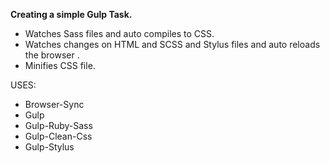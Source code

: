 **Creating a simple Gulp Task.**

* Watches Sass files and auto compiles to CSS.
* Watches changes on HTML and SCSS and Stylus files and auto reloads the browser .
* Minifies CSS file.

USES:
* Browser-Sync
* Gulp
* Gulp-Ruby-Sass
* Gulp-Clean-Css
* Gulp-Stylus
